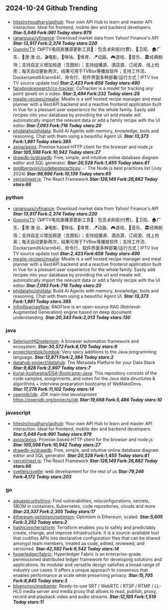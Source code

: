 ## 2024-10-24 Github Trending

### 
* [hiteshchoudhary/apihub](https://github.com/hiteshchoudhary/apihub): Your own API Hub to learn and master API interaction. Ideal for frontend, mobile dev and backend developers. ***Star:5,649 Fork:991 Today stars:979***
* [ranaroussi/yfinance](https://github.com/ranaroussi/yfinance): Download market data from Yahoo! Finance's API ***Star:13,917 Fork:2,374 Today stars:220***
* [Guovin/TV](https://github.com/Guovin/TV): 📺IPTV电视直播源更新工具🚀：包含💰央视(付费)、📡卫视、🏠广东、🌊港·澳·台、🎬电影、🎥咪咕、🏀体育、🪁动画、🎮游戏、🎵音乐、🏛经典剧场；支持自定义增加频道（含图标）；支持组播源、酒店源、订阅源、线上检索；每天自动更新两次，结果可用于TVBox等播放软件；支持工作流、Docker(amd64/arm64)、命令行、软件界面多种部署/运行方式 | IPTV live TV source update tool ***Star:2,423 Fork:658 Today stars:490***
* [facebookresearch/co-tracker](https://github.com/facebookresearch/co-tracker): CoTracker is a model for tracking any point (pixel) on a video. ***Star:3,494 Fork:232 Today stars:26***
* [mealie-recipes/mealie](https://github.com/mealie-recipes/mealie): Mealie is a self hosted recipe manager and meal planner with a RestAPI backend and a reactive frontend application built in Vue for a pleasant user experience for the whole family. Easily add recipes into your database by providing the url and mealie will automatically import the relevant data or add a family recipe with the UI editor ***Star:7,093 Fork:716 Today stars:20***
* [phidatahq/phidata](https://github.com/phidatahq/phidata): Build AI Agents with memory, knowledge, tools and reasoning. Chat with them using a beautiful Agent UI. ***Star:13,373 Fork:1,881 Today stars:385***
* [axios/axios](https://github.com/axios/axios): Promise based HTTP client for the browser and node.js ***Star:105,598 Fork:10,942 Today stars:27***
* [drawdb-io/drawdb](https://github.com/drawdb-io/drawdb): Free, simple, and intuitive online database diagram editor and SQL generator. ***Star:20,528 Fork:1,455 Today stars:81***
* [goldbergyoni/nodebestpractices](https://github.com/goldbergyoni/nodebestpractices): ✅ The Node.js best practices list (July 2024) ***Star:99,896 Fork:10,139 Today stars:65***
* [vercel/next.js](https://github.com/vercel/next.js): The React Framework ***Star:126,149 Fork:26,882 Today stars:66***

### python
* [ranaroussi/yfinance](https://github.com/ranaroussi/yfinance): Download market data from Yahoo! Finance's API ***Star:13,917 Fork:2,374 Today stars:220***
* [Guovin/TV](https://github.com/Guovin/TV): 📺IPTV电视直播源更新工具🚀：包含💰央视(付费)、📡卫视、🏠广东、🌊港·澳·台、🎬电影、🎥咪咕、🏀体育、🪁动画、🎮游戏、🎵音乐、🏛经典剧场；支持自定义增加频道（含图标）；支持组播源、酒店源、订阅源、线上检索；每天自动更新两次，结果可用于TVBox等播放软件；支持工作流、Docker(amd64/arm64)、命令行、软件界面多种部署/运行方式 | IPTV live TV source update tool ***Star:2,423 Fork:658 Today stars:490***
* [mealie-recipes/mealie](https://github.com/mealie-recipes/mealie): Mealie is a self hosted recipe manager and meal planner with a RestAPI backend and a reactive frontend application built in Vue for a pleasant user experience for the whole family. Easily add recipes into your database by providing the url and mealie will automatically import the relevant data or add a family recipe with the UI editor ***Star:7,093 Fork:716 Today stars:20***
* [phidatahq/phidata](https://github.com/phidatahq/phidata): Build AI Agents with memory, knowledge, tools and reasoning. Chat with them using a beautiful Agent UI. ***Star:13,373 Fork:1,881 Today stars:385***
* [infiniflow/ragflow](https://github.com/infiniflow/ragflow): RAGFlow is an open-source RAG (Retrieval-Augmented Generation) engine based on deep document understanding. ***Star:20,343 Fork:2,013 Today stars:130***

### java
* [SeleniumHQ/selenium](https://github.com/SeleniumHQ/selenium): A browser automation framework and ecosystem. ***Star:30,572 Fork:8,170 Today stars:9***
* [projectlombok/lombok](https://github.com/projectlombok/lombok): Very spicy additions to the Java programming language. ***Star:12,871 Fork:2,384 Today stars:2***
* [datahub-project/datahub](https://github.com/datahub-project/datahub): The Metadata Platform for your Data Stack ***Star:9,828 Fork:2,897 Today stars:7***
* [kunal-kushwaha/DSA-Bootcamp-Java](https://github.com/kunal-kushwaha/DSA-Bootcamp-Java): This repository consists of the code samples, assignments, and notes for the Java data structures & algorithms + interview preparation bootcamp of WeMakeDevs. ***Star:17,278 Fork:11,102 Today stars:14***
* [openjdk/jdk](https://github.com/openjdk/jdk): JDK main-line development https://openjdk.org/projects/jdk ***Star:19,668 Fork:5,486 Today stars:10***

### javascript
* [hiteshchoudhary/apihub](https://github.com/hiteshchoudhary/apihub): Your own API Hub to learn and master API interaction. Ideal for frontend, mobile dev and backend developers. ***Star:5,649 Fork:991 Today stars:979***
* [axios/axios](https://github.com/axios/axios): Promise based HTTP client for the browser and node.js ***Star:105,598 Fork:10,942 Today stars:27***
* [drawdb-io/drawdb](https://github.com/drawdb-io/drawdb): Free, simple, and intuitive online database diagram editor and SQL generator. ***Star:20,528 Fork:1,455 Today stars:81***
* [vercel/next.js](https://github.com/vercel/next.js): The React Framework ***Star:126,149 Fork:26,882 Today stars:66***
* [sveltejs/svelte](https://github.com/sveltejs/svelte): web development for the rest of us ***Star:79,246 Fork:4,172 Today stars:203***

### go
* [aquasecurity/trivy](https://github.com/aquasecurity/trivy): Find vulnerabilities, misconfigurations, secrets, SBOM in containers, Kubernetes, code repositories, clouds and more ***Star:23,337 Fork:2,305 Today stars:17***
* [ethereum-optimism/optimism](https://github.com/ethereum-optimism/optimism): Optimism is Ethereum, scaled. ***Star:5,605 Fork:3,252 Today stars:2***
* [hashicorp/terraform](https://github.com/hashicorp/terraform): Terraform enables you to safely and predictably create, change, and improve infrastructure. It is a source-available tool that codifies APIs into declarative configuration files that can be shared amongst team members, treated as code, edited, reviewed, and versioned. ***Star:42,582 Fork:9,542 Today stars:14***
* [hyperledger/fabric](https://github.com/hyperledger/fabric): Hyperledger Fabric is an enterprise-grade permissioned distributed ledger framework for developing solutions and applications. Its modular and versatile design satisfies a broad range of industry use cases. It offers a unique approach to consensus that enables performance at scale while preserving privacy. ***Star:15,705 Fork:8,845 Today stars:3***
* [bluenviron/mediamtx](https://github.com/bluenviron/mediamtx): Ready-to-use SRT / WebRTC / RTSP / RTMP / LL-HLS media server and media proxy that allows to read, publish, proxy, record and playback video and audio streams. ***Star:12,105 Fork:1,519 Today stars:11***
